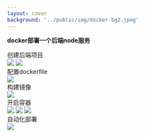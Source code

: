 ```yaml
---
layout: cover
background: '../public/img/docker-bg2.jpeg'
---
```


**docker部署一个后端node服务**

<div class='flex h-400'>
  <div>
    <timeline size='large'>
      <timeline-item   type="success" title='创建node项目' content='使用脚手架创建' ></timeline-item>
      <timeline-item type="error"  title='配置Dockerfile' content='dockerfile配置' ></timeline-item>
      <timeline-item type="info"  title='构建镜像' content='使用dockerfile创建镜像' ></timeline-item>
      <timeline-item type="success"  title='开启容器' content='运行容器打开端口号' ></timeline-item>
      <timeline-item type="warning" title='自动化部署' content='每commit一次代码，打最新的镜像' ></timeline-item>
    </timeline>
  </div>


  
  <div>
    <div v-click-hide>
      <div v-click class='position-absolute text-sm top-25'>
        <space class="font-bold  text-yellow mb-2">创建后端项目</space>
        <div class="mt-2">
          <Image class="w-80 rounded" src="../public/img/docker命令实战/node-service01.png" />
          <Image class="w-80 rounded" src="../public/img/docker命令实战/node-service02.png" />
        </div>
    </div>
    </div>
    <div v-click-hide>
      <div v-click  class='position-absolute text-sm top-25'>
        <space class="font-bold  text-yellow mb-2">配置dockerfile</space>
        <div class="mt-2">
          <Image class="w-80 rounded" src="../public/img/docker命令实战/node-service03.png" />
        </div>
      </div>
    </div>
    <div v-click-hide>
      <div v-click  class='position-absolute text-sm top-25'>
        <space class="font-bold  text-yellow mb-2">构建镜像</space>
        <div class="mt-2">
          <Image class="w-80 rounded" src="../public/img/docker命令实战/node-service04.png" />
        </div>
      </div>
    </div>
    <div v-click-hide>
      <div v-click  class='position-absolute text-sm top-25'>
        <space class="font-bold  text-yellow mb-2">开启容器</space>
        <div class="mt-2">
          <Image class="w-80 rounded" src="../public/img/docker命令实战/node-service05.png" />
          <Image class="w-80 rounded" src="../public/img/docker命令实战/node-service06.png" />
          <Image class="w-80 rounded" src="../public/img/docker命令实战/node-service07.png" />
        </div>
      </div>
    </div>
    <div v-click-hide>
      <div v-click  class='position-absolute text-sm top-25'>
        <space class="font-bold  text-yellow mb-2">自动化部署</space>
        <div class="mt-2">
          <Image class="w-100 rounded" src="../public/img/docker命令实战/node-service08.png" />
        </div>
      </div>
    </div>
  </div>

</div>
